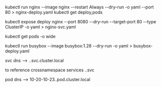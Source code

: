 kubectl run nginx --image nginx --restart Always --dry-run -o yaml --port 80 > nginx-deploy.yaml
kubectl get deploy,pods

kubectl expose deploy nginx --port 8080 --dry-run --target-port 80 --type ClusterIP -o yaml > nginx-svc.yaml

kubectl get pods -o wide

kubectl run busybox --image busybox:1.28 --dry-run -o yaml > busybox-deploy.yaml


svc dns --> <svc-name>.<namespace>.svc.cluster.local


to reference crossnamespace services <svc-name>.<namespace>.svc

pod dns --> 10-20-10-23.<namespace>.pod.cluster.local

